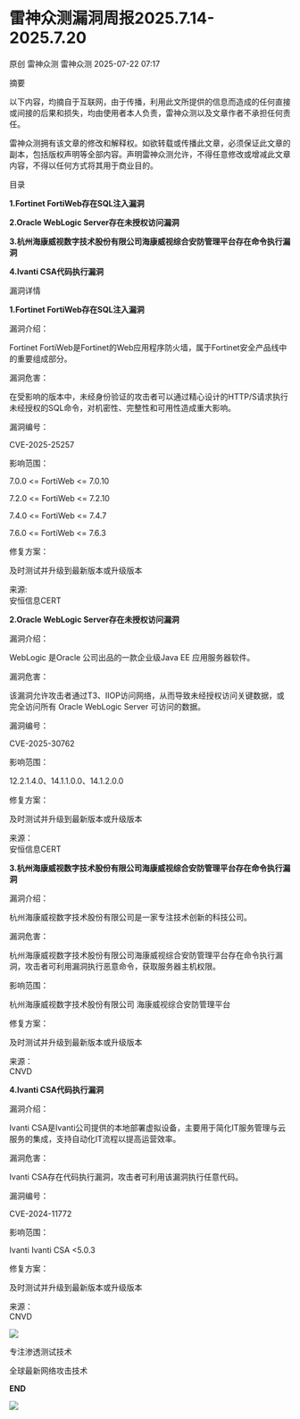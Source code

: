 #  雷神众测漏洞周报2025.7.14-2025.7.20  
原创 雷神众测  雷神众测   2025-07-22 07:17  
  
摘要  
  
  
以下内容，均摘自于互联网，由于传播，利用此文所提供的信息而造成的任何直接或间接的后果和损失，均由使用者本人负责，雷神众测以及文章作者不承担任何责任。  
  
  
雷神众测拥有该文章的修改和解释权。如欲转载或传播此文章，必须保证此文章的副本，包括版权声明等全部内容。声明雷神众测允许，不得任意修改或增减此文章内容，不得以任何方式将其用于商业目的。  
  
  
目录  
  
  
**1.Fortinet FortiWeb存在SQL注入漏洞**  
  
**2.Oracle WebLogic Server存在未授权访问漏洞**  
  
**3.杭州海康威视数字技术股份有限公司海康威视综合安防管理平台存在命令执行漏洞**  
  
**4.Ivanti CSA代码执行漏洞**  
  
  
漏洞详情  
  
**1.Fortinet FortiWeb存在SQL注入漏洞**  
  
  
漏洞介绍：  
  
Fortinet FortiWeb是Fortinet的Web应用程序防火墙，属于Fortinet安全产品线中的重要组成部分‌‌。  
  
  
漏洞危害：  
  
在受影响的版本中，未经身份验证的攻击者可以通过精心设计的HTTP/S请求执行未经授权的SQL命令，对机密性、完整性和可用性造成重大影响。  
  
  
漏洞编号：  
  
CVE-2025-25257  
  
  
影响范围：  
  
7.0.0 <= FortiWeb <= 7.0.10  
  
7.2.0 <= FortiWeb <= 7.2.10  
  
7.4.0 <= FortiWeb <= 7.4.7  
  
7.6.0 <= FortiWeb <= 7.6.3  
  
  
修复方案：  
  
及时测试并升级到最新版本或升级版本  
  
  
来源:  
安恒信息CERT  
  
**2.Oracle WebLogic Server存在未授权访问漏洞**  
  
  
漏洞介绍：  
  
WebLogic 是Oracle 公司出品的一款企业级Java EE 应用服务器软件。  
  
  
漏洞危害：  
  
该漏洞允许攻击者通过T3、IIOP访问网络，从而导致未经授权访问关键数据，或完全访问所有 Oracle WebLogic Server 可访问的数据。  
  
  
漏洞编号：  
  
CVE-2025-30762  
  
  
影响范围：  
  
12.2.1.4.0、14.1.1.0.0、14.1.2.0.0  
  
  
修复方案：  
  
及时测试并升级到最新版本或升级版本  
  
  
来源：  
安恒信息CERT  
  
  
**3.杭州海康威视数字技术股份有限公司海康威视综合安防管理平台存在命令执行漏洞**  
  
  
漏洞介绍：  
  
杭州海康威视数字技术股份有限公司是一家专注技术创新的科技公司。  
  
  
漏洞危害：  
  
杭州海康威视数字技术股份有限公司海康威视综合安防管理平台存在命令执行漏洞，攻击者可利用漏洞执行恶意命令，获取服务器主机权限。  
  
  
影响范围：  
  
杭州海康威视数字技术股份有限公司 海康威视综合安防管理平台  
  
  
修复方案：  
  
及时测试并升级到最新版本或升级版本  
  
  
来源：  
CNVD  
  
**4.Ivanti CSA代码执行漏洞**  
  
  
漏洞介绍：  
  
Ivanti CSA是Ivanti公司提供的本地部署虚拟设备，主要用于简化IT服务管理与云服务的集成，支持自动化IT流程以提高运营效率。  
  
  
漏洞危害：  
  
Ivanti CSA存在代码执行漏洞，攻击者可利用该漏洞执行任意代码。  
  
  
漏洞编号：  
  
CVE-2024-11772  
  
  
影响范围：  
  
Ivanti Ivanti CSA <5.0.3  
  
  
修复方案：  
  
及时测试并升级到最新版本或升级版本  
  
  
来源：  
CNVD  
  
  
  
  
  
  
![](https://mmbiz.qpic.cn/mmbiz_jpg/HxO8NorP4JWK1L5TG9h9kCF7w1IhDFvuiccb37eh6qF2tdpywphawXRq8PGtiajScuM0dThaNiaMWOrd6TnOkBZcQ/640?wx_fmt=jpeg&from=appmsg "")  
  
专注渗透测试技术  
  
全球最新网络攻击技术  
  
  
**END**  
  
![](https://mmbiz.qpic.cn/mmbiz_jpg/HxO8NorP4JWK1L5TG9h9kCF7w1IhDFvu4IicFP2IsArGShp2EOJca6jICv3zKicx50hHLUh2miaqyNjNM4aYUFLEg/640?wx_fmt=jpeg&from=appmsg "")  
  
  
  
